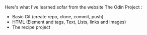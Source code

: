 Here's what I've learned sofar from the website The Odin Project :
- Basic Git (create repo, clone, commit, push)
- HTML (Element and tags, Text, Lists, links and images)
- The recipe project